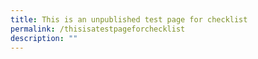 ```yaml
---
title: This is an unpublished test page for checklist
permalink: /thisisatestpageforchecklist
description: ""
---
```

